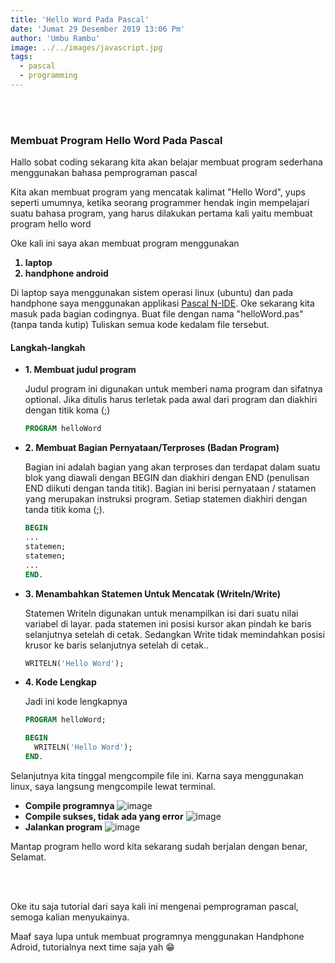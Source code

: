 ```yaml
---
title: 'Hello Word Pada Pascal'
date: 'Jumat 29 Desember 2019 13:06 Pm'
author: 'Umbu Rambu'
image: ../../images/javascript.jpg
tags:
  - pascal
  - programming
---
```

<br><br>
<h3>Membuat Program Hello Word Pada Pascal</h3>

<p>Hallo sobat coding sekarang kita akan belajar membuat program sederhana menggunakan bahasa pemprograman pascal</p>
<p>Kita akan membuat program yang mencatak kalimat "Hello Word", yups seperti umumnya, ketika seorang programmer hendak ingin mempelajari suatu bahasa program, yang harus dilakukan pertama kali yaitu membuat program hello word</p>
<p>Oke kali ini saya akan membuat program menggunakan</p> 
<ol>
  <b><li>laptop</li></b>
  <b><li>handphone android</li></b>
</ol>


<p>Di laptop saya menggunakan sistem operasi linux (ubuntu) dan pada handphone saya menggunakan applikasi <a href="https://play.google.com/store/apps/details?id=com.duy.pascal.compiler&hl=in">Pascal N-IDE</a>. Oke sekarang kita masuk pada bagian codingnya. Buat file dengan nama "helloWord.pas" (tanpa tanda kutip)
Tuliskan semua kode kedalam file tersebut.</p>

<h4>Langkah-langkah</h4>
<ul>
  <b><li>1. Membuat judul program</li></b>
  <p>Judul program ini digunakan untuk memberi nama program dan sifatnya
optional. Jika ditulis harus terletak pada awal dari program dan diakhiri dengan titik
koma (;)</p>

``` pascal
PROGRAM helloWord
```  
  <b><li>2. Membuat Bagian Pernyataan/Terproses (Badan Program)</li></b>
  <p>Bagian ini adalah bagian yang akan terproses dan terdapat dalam suatu blok yang diawali dengan BEGIN dan diakhiri dengan END (penulisan END diikuti dengan tanda titik). Bagian ini berisi pernyataan / statamen yang merupakan instruksi program. Setiap statemen diakhiri dengan tanda titik koma (;).</p>

```pascal
BEGIN
...
statemen;
statemen;
...
END.
```

  <b><li>3. Menambahkan Statemen Untuk Mencatak  (Writeln/Write)</li></b>
  <p>Statemen Writeln digunakan untuk menampilkan isi dari suatu nilai variabel di layar. pada statemen ini posisi kursor akan pindah ke baris selanjutnya
setelah di cetak. Sedangkan Write tidak memindahkan posisi krusor ke baris selanjutnya setelah di cetak..</p>

```pascal
WRITELN('Hello Word');
```
  <b><li>4. Kode Lengkap</li></b>
  <p>Jadi ini kode lengkapnya</p>

  ```pascal
  PROGRAM helloWord;

  BEGIN
    WRITELN('Hello Word');
  END.
  ```
</ul>

<p>Selanjutnya kita tinggal mengcompile file ini. Karna saya menggunakan linux, saya langsung mengcompile lewat terminal.</p> 
<ul>
  <li>
    <b>Compile programnya</b>
    <img src="https://firebasestorage.googleapis.com/v0/b/unkriswina-informers.appspot.com/o/assets%2Fimg%2FScreenshot%20from%202020-01-07%2021-42-15.png?alt=media&token=254e4e69-fd05-48ba-b3dc-1687de753f4a" alt="image" class="img-fluid" />      
  </li>
  <li>
    <b>Compile sukses, tidak ada yang error</b>
    <img src="https://firebasestorage.googleapis.com/v0/b/unkriswina-informers.appspot.com/o/assets%2Fimg%2FScreenshot%20from%202020-01-07%2021-42-27.png?alt=media&token=ec60137e-e48c-43db-9849-162d3d09b6db" alt="image" class="img-fluid" />      
  </li>
  <li>
    <b>Jalankan program</b>
    <img src="https://firebasestorage.googleapis.com/v0/b/unkriswina-informers.appspot.com/o/assets%2Fimg%2FScreenshot%20from%202020-01-07%2021-42-57.png?alt=media&token=862b46fc-dc61-400d-b916-eea75ea3547f" alt="image" class="img-fluid" />        
  </li>
</ul>

<p>Mantap program hello word kita sekarang sudah berjalan dengan benar, Selamat.</p>
<br><br>
<p>Oke itu saja tutorial dari saya kali ini mengenai pemprograman pascal, semoga kalian menyukainya.</p>
<p>Maaf saya lupa untuk membuat programnya menggunakan Handphone Adroid, tutorialnya next time saja yah 😁</p>
